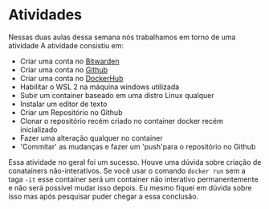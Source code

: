 # Atividades
Nessas duas aulas dessa semana nós trabalhamos em torno de uma atividade
A atividade consistiu em:

- Criar uma conta no [Bitwarden](https://bitwarden.com/)
- Criar uma conta no [Github](https://github.com/)
- Criar uma conta no [DockerHub](https://hub.docker.com/)
- Habilitar o WSL 2 na máquina windows utilizada
- Subir um container baseado em uma distro Linux qualquer
- Instalar um editor de texto
- Criar um Repositório no Github
- Clonar o repositório recém criado no container docker recém inicializado
- Fazer uma alteração qualquer no container
- 'Commitar' as mudanças e fazer um 'push'para o repositório no Github


Essa atividade no geral foi um sucesso.
Houve uma dúvida sobre criação de conatainers não-interativos.
Se você usar o comando `docker run` sem a taga `-it` esse container será 
um container não interativo permanentemente e não será possível mudar isso depois.
Eu mesmo fiquei em dúvida sobre isso mas após pesquisar puder chegar a essa conclusão.






